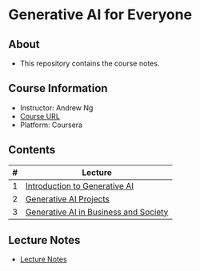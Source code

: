 # Generative AI for Everyone

## About

- This repository contains the course notes.

## Course Information

- Instructor: Andrew Ng
- [Course URL](https://www.coursera.org/learn/generative-ai-for-everyone/)
- Platform: Coursera

## Contents

|#|Lecture|
|-|-------|
|1|[Introduction to Generative AI](./notes/Week_1.md)|
|2|[Generative AI Projects](./notes/Week_2.md)|
|3|[Generative AI in Business and Society](./notes/Week_3.md)

## Lecture Notes

- [Lecture Notes](https://community.deeplearning.ai/t/generative-ai-for-everyone-lecture-notes/481740)
